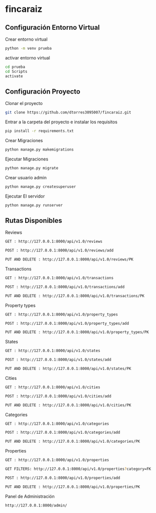 # fincaraiz

## Configuración Entorno Virtual

Crear entorno virtual

```bash
python -m venv prueba
```

activar entorno virtual

```bash
cd prueba
cd Scripts
activate
```

## Configuración Proyecto

Clonar el proyecto

```bash
git clone https://github.com/dtorres3095007/fincaraiz.git
```

Entrar a la carpeta del proyecto e instalar los requisitos

```bash
pip install -r requirements.txt
```

Crear Migraciones

```bash
python manage.py makemigrations
```

Ejecutar Migraciones

```bash
python manage.py migrate
```
Crear usuario admin

```bash
python manage.py createsuperuser
```

Ejecutar El servidor

```bash
python manage.py runserver
```
## Rutas Disponibles

Reviews
```bash
GET : http://127.0.0.1:8000/api/v1.0/reviews
```
```bash
POST : http://127.0.0.1:8000/api/v1.0/reviews/add
```
```bash
PUT AND DELETE : http://127.0.0.1:8000/api/v1.0/reviews/PK
```

Transactions
```bash
GET : http://127.0.0.1:8000/api/v1.0/transactions
```
```bash
POST : http://127.0.0.1:8000/api/v1.0/transactions/add
```
```bash
PUT AND DELETE : http://127.0.0.1:8000/api/v1.0/transactions/PK
```

Property types
```bash
GET : http://127.0.0.1:8000/api/v1.0/property_types
```
```bash
POST : http://127.0.0.1:8000/api/v1.0/property_types/add
```
```bash
PUT AND DELETE : http://127.0.0.1:8000/api/v1.0/property_types/PK
```

States
```bash
GET : http://127.0.0.1:8000/api/v1.0/states
```
```bash
POST : http://127.0.0.1:8000/api/v1.0/states/add
```
```bash
PUT AND DELETE : http://127.0.0.1:8000/api/v1.0/states/PK
```

Cities
```bash
GET : http://127.0.0.1:8000/api/v1.0/cities
```
```bash
POST : http://127.0.0.1:8000/api/v1.0/cities/add
```
```bash
PUT AND DELETE : http://127.0.0.1:8000/api/v1.0/cities/PK
```

Categories
```bash
GET : http://127.0.0.1:8000/api/v1.0/categories
```
```bash
POST : http://127.0.0.1:8000/api/v1.0/categories/add
```
```bash
PUT AND DELETE : http://127.0.0.1:8000/api/v1.0/categories/PK
```

Properties
```bash
GET : http://127.0.0.1:8000/api/v1.0/properties
```
```bash
GET FILTERS: http://127.0.0.1:8000/api/v1.0/properties?category=FK
```
```bash
POST : http://127.0.0.1:8000/api/v1.0/properties/add
```
```bash
PUT AND DELETE : http://127.0.0.1:8000/api/v1.0/properties/PK
```


Panel de Administración
```bash
http://127.0.0.1:8000/admin/
```
